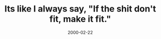 ---
layout: base.njk
title : 'Its like I always say, &#34;If the shit don&#39;t fit, make it fit.&#34;' 
view_title : 'Its like I always say, &#34;If the shit don&#39;t fit, make it fit.&#34;' 
year : '2000' 
date : '2000-02-22' 
img_file : '/drawing/itslikeisay.png' 
html_file : 'itslikeia' 
next_html : 'mrsadab.html' 
year_order : '203' 
permalink : "title/{{html_file}}.html"
---